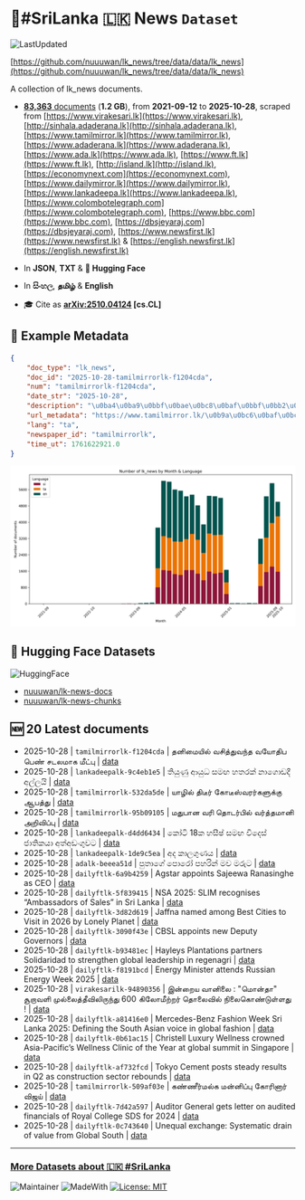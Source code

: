 # 📄#SriLanka 🇱🇰 News `Dataset`

![LastUpdated](https://img.shields.io/badge/last_updated-2025--10--28_09:26:03-green)

[https://github.com/nuuuwan/lk_news/tree/data/data/lk_news](https://github.com/nuuuwan/lk_news/tree/data/data/lk_news)

A collection of lk_news documents.

- [**83,363** documents](https://github.com/nuuuwan/lk_news/tree/data/data/lk_news) (**1.2 GB**), from **2021-09-12** to **2025-10-28**, scraped from [https://www.virakesari.lk](https://www.virakesari.lk), [http://sinhala.adaderana.lk](http://sinhala.adaderana.lk), [https://www.tamilmirror.lk](https://www.tamilmirror.lk), [https://www.adaderana.lk](https://www.adaderana.lk), [https://www.ada.lk](https://www.ada.lk), [https://www.ft.lk](https://www.ft.lk), [http://island.lk](http://island.lk), [https://economynext.com](https://economynext.com), [https://www.dailymirror.lk](https://www.dailymirror.lk), [https://www.lankadeepa.lk](https://www.lankadeepa.lk), [https://www.colombotelegraph.com](https://www.colombotelegraph.com), [https://www.bbc.com](https://www.bbc.com), [https://dbsjeyaraj.com](https://dbsjeyaraj.com), [https://www.newsfirst.lk](https://www.newsfirst.lk) & [https://english.newsfirst.lk](https://english.newsfirst.lk)

- In **JSON**, **TXT** & **🤗 Hugging Face**

- In **සිංහල**, **தமிழ்** & **English**

- 🎓 Cite as **[arXiv:2510.04124](https://arxiv.org/abs/2510.04124) [cs.CL]**

## 📝 Example Metadata

```json
{
    "doc_type": "lk_news",
    "doc_id": "2025-10-28-tamilmirrorlk-f1204cda",
    "num": "tamilmirrorlk-f1204cda",
    "date_str": "2025-10-28",
    "description": "\u0ba4\u0ba9\u0bbf\u0bae\u0bc8\u0baf\u0bbf\u0bb2\u0bcd \u0bb5\u0b9a\u0bbf\u0ba4\u0bcd\u0ba4\u0bc1\u0bb5\u0ba8\u0bcd\u0ba4 \u0bb5\u0baf\u0bcb\u0ba4\u0bbf\u0baa \u0baa\u0bc6\u0ba3\u0bcd \u0b9a\u0b9f\u0bb2\u0bae\u0bbe\u0b95 \u0bae\u0bc0\u0b9f\u0bcd\u0baa\u0bc1",
    "url_metadata": "https://www.tamilmirror.lk/\u0b9a\u0bc6\u0baf\u0bcd\u0ba4\u0bbf\u0b95\u0bb3\u0bcd/\u0ba4\u0ba9\u0bbf\u0bae\u0bc8\u0baf\u0bbf\u0bb2\u0bcd-\u0bb5\u0b9a\u0bbf\u0ba4\u0bcd\u0ba4\u0bc1\u0bb5\u0ba8\u0bcd\u0ba4-\u0bb5\u0baf\u0bcb\u0ba4\u0bbf\u0baa-\u0baa\u0bc6\u0ba3\u0bcd-\u0b9a\u0b9f\u0bb2\u0bae\u0bbe\u0b95-\u0bae\u0bc0\u0b9f\u0bcd\u0baa\u0bc1/175-366960",
    "lang": "ta",
    "newspaper_id": "tamilmirrorlk",
    "time_ut": 1761622921.0
}
```

![Chart](https://raw.githubusercontent.com/nuuuwan/lk_news/refs/heads/data/data/lk_news/docs_by_month_and_lang.png)

## 🤗 Hugging Face Datasets

![HuggingFace](https://img.shields.io/badge/-HuggingFace-FDEE21?style=for-the-badge&logo=HuggingFace)

- [nuuuwan/lk-news-docs](https://huggingface.co/datasets/nuuuwan/lk-news-docs)
- [nuuuwan/lk-news-chunks](https://huggingface.co/datasets/nuuuwan/lk-news-chunks)

## 🆕 20 Latest documents

- 2025-10-28 | `tamilmirrorlk-f1204cda` | தனிமையில் வசித்துவந்த வயோதிப பெண் சடலமாக மீட்பு | [data](https://github.com/nuuuwan/lk_news/tree/data/data/lk_news/2020s/2025/2025-10-28-tamilmirrorlk-f1204cda)
- 2025-10-28 | `lankadeepalk-9c4eb1e5` | තියුණු ආයුධ සමඟ හතරක් නාගොඩදී අල්ලයි | [data](https://github.com/nuuuwan/lk_news/tree/data/data/lk_news/2020s/2025/2025-10-28-lankadeepalk-9c4eb1e5)
- 2025-10-28 | `tamilmirrorlk-532da5de` | யாழில் திடீர் கோடீஸ்வரர்களுக்கு ஆபத்து | [data](https://github.com/nuuuwan/lk_news/tree/data/data/lk_news/2020s/2025/2025-10-28-tamilmirrorlk-532da5de)
- 2025-10-28 | `tamilmirrorlk-95b09105` | மதுபான வரி தொடர்பில்  வர்த்தமானி அறிவிப்பு | [data](https://github.com/nuuuwan/lk_news/tree/data/data/lk_news/2020s/2025/2025-10-28-tamilmirrorlk-95b09105)
- 2025-10-28 | `lankadeepalk-d4dd6434` | කෝටි 18ක හසීෂ් සමඟ විදෙස් ජාතිකයා අත්අඩංගුවට | [data](https://github.com/nuuuwan/lk_news/tree/data/data/lk_news/2020s/2025/2025-10-28-lankadeepalk-d4dd6434)
- 2025-10-28 | `lankadeepalk-1de9c5ea` | අද කාලගුණය | [data](https://github.com/nuuuwan/lk_news/tree/data/data/lk_news/2020s/2025/2025-10-28-lankadeepalk-1de9c5ea)
- 2025-10-28 | `adalk-beeea51d` | පුතාගේ පොරෝ පහරින් මව මරුට | [data](https://github.com/nuuuwan/lk_news/tree/data/data/lk_news/2020s/2025/2025-10-28-adalk-beeea51d)
- 2025-10-28 | `dailyftlk-6a9b4259` | Agstar appoints Sajeewa Ranasinghe as CEO | [data](https://github.com/nuuuwan/lk_news/tree/data/data/lk_news/2020s/2025/2025-10-28-dailyftlk-6a9b4259)
- 2025-10-28 | `dailyftlk-5f839415` | NSA 2025: SLIM recognises “Ambassadors of Sales” in Sri Lanka | [data](https://github.com/nuuuwan/lk_news/tree/data/data/lk_news/2020s/2025/2025-10-28-dailyftlk-5f839415)
- 2025-10-28 | `dailyftlk-3d82d619` | Jaffna named among Best Cities to Visit in 2026 by Lonely Planet | [data](https://github.com/nuuuwan/lk_news/tree/data/data/lk_news/2020s/2025/2025-10-28-dailyftlk-3d82d619)
- 2025-10-28 | `dailyftlk-3090f43e` | CBSL appoints new Deputy Governors | [data](https://github.com/nuuuwan/lk_news/tree/data/data/lk_news/2020s/2025/2025-10-28-dailyftlk-3090f43e)
- 2025-10-28 | `dailyftlk-b93481ec` | Hayleys Plantations partners Solidaridad to strengthen global leadership in regenagri | [data](https://github.com/nuuuwan/lk_news/tree/data/data/lk_news/2020s/2025/2025-10-28-dailyftlk-b93481ec)
- 2025-10-28 | `dailyftlk-f8191bcd` | Energy Minister attends Russian Energy Week 2025 | [data](https://github.com/nuuuwan/lk_news/tree/data/data/lk_news/2020s/2025/2025-10-28-dailyftlk-f8191bcd)
- 2025-10-28 | `virakesarilk-94890356` | இன்றைய வானிலை : "மொன்தா" சூறாவளி முல்லைத்தீவிலிருந்து 600 கிலோமீற்றர் தொலைவில் நிலைகொண்டுள்ளது ! | [data](https://github.com/nuuuwan/lk_news/tree/data/data/lk_news/2020s/2025/2025-10-28-virakesarilk-94890356)
- 2025-10-28 | `dailyftlk-a81416e0` | Mercedes-Benz Fashion Week Sri Lanka 2025: Defining the South Asian voice in global fashion | [data](https://github.com/nuuuwan/lk_news/tree/data/data/lk_news/2020s/2025/2025-10-28-dailyftlk-a81416e0)
- 2025-10-28 | `dailyftlk-0b61ac15` | Christell Luxury Wellness crowned Asia-Pacific’s Wellness Clinic of the Year at global summit in Singapore | [data](https://github.com/nuuuwan/lk_news/tree/data/data/lk_news/2020s/2025/2025-10-28-dailyftlk-0b61ac15)
- 2025-10-28 | `dailyftlk-af732fcd` | Tokyo Cement posts steady results in Q2 as construction sector rebounds | [data](https://github.com/nuuuwan/lk_news/tree/data/data/lk_news/2020s/2025/2025-10-28-dailyftlk-af732fcd)
- 2025-10-28 | `tamilmirrorlk-509af03e` | கண்ணீர்மல்க மன்னிப்பு கோரினார் விஜய் | [data](https://github.com/nuuuwan/lk_news/tree/data/data/lk_news/2020s/2025/2025-10-28-tamilmirrorlk-509af03e)
- 2025-10-28 | `dailyftlk-7d42a597` | Auditor General gets letter on audited financials of Royal College SDS for 2024 | [data](https://github.com/nuuuwan/lk_news/tree/data/data/lk_news/2020s/2025/2025-10-28-dailyftlk-7d42a597)
- 2025-10-28 | `dailyftlk-0c743640` | Unequal exchange: Systematic drain of value from Global South | [data](https://github.com/nuuuwan/lk_news/tree/data/data/lk_news/2020s/2025/2025-10-28-dailyftlk-0c743640)

---

### [More Datasets about 🇱🇰 #SriLanka](https://github.com/nuuuwan/lk_datasets)

![Maintainer](https://img.shields.io/badge/maintainer-nuuuwan-red)
![MadeWith](https://img.shields.io/badge/made_with-python-blue)
[![License: MIT](https://img.shields.io/badge/License-MIT-yellow.svg)](https://opensource.org/licenses/MIT)
